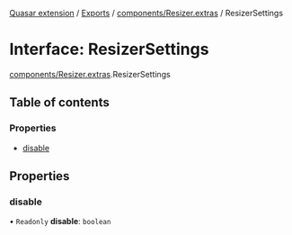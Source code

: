 [Quasar extension](../index.md) / [Exports](../modules.md) / [components/Resizer.extras](../modules/components_Resizer_extras.md) / ResizerSettings

# Interface: ResizerSettings

[components/Resizer.extras](../modules/components_Resizer_extras.md).ResizerSettings

## Table of contents

### Properties

- [disable](components_Resizer_extras.ResizerSettings.md#disable)

## Properties

### disable

• `Readonly` **disable**: `boolean`
